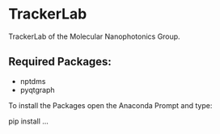 # TrackerLab
TrackerLab of the Molecular Nanophotonics Group.

## Required Packages:

- nptdms
- pyqtgraph

To install the Packages open the Anaconda Prompt and type:

pip install ...


